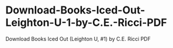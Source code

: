 # Download-Books-Iced-Out-Leighton-U-1-by-C.E.-Ricci-PDF
Download Books Iced Out (Leighton U, #1) by C.E. Ricci PDF
